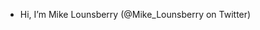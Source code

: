 - Hi, I’m Mike Lounsberry (@Mike_Lounsberry on Twitter)

<!---
mlounsberry/mlounsberry is a ✨ special ✨ repository because its `README.md` (this file) appears on your GitHub profile.
You can click the Preview link to take a look at your changes.
--->
